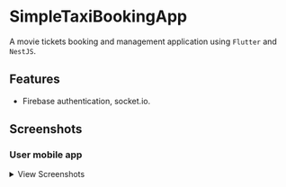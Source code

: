 # SimpleTaxiBookingApp

A movie tickets booking and management application using `Flutter` and `NestJS`.

## Features

-   Firebase authentication, socket.io.

## Screenshots

### User mobile app

<details>
    <summary>View Screenshots</summary>
    <br>

|  |  |  |
| :---:  | :---:  | :---:  | 

| ![](ScreenShots/Home.png)   | ![](ScreenShots/UserDeatails.png)   | ![](ScreenShots/Details.png)   

</details>  
